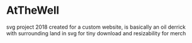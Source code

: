 # AtTheWell
svg project 2018 created for a custom website, is basically an oil derrick with surrounding land in svg for tiny download and resizability for merch 
